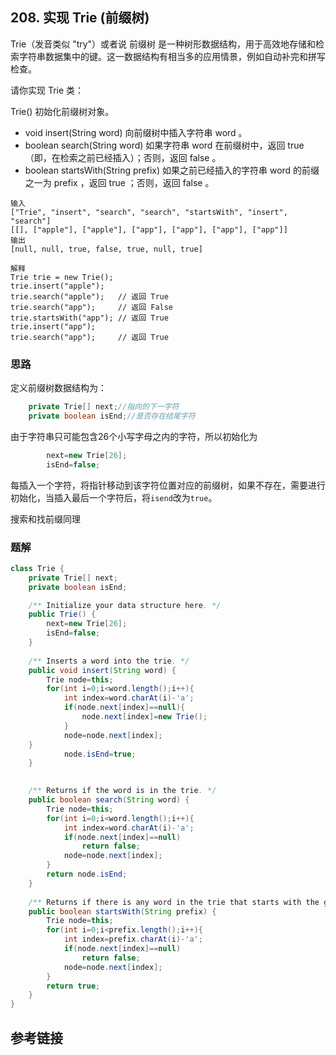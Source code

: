 ## 208. 实现 Trie (前缀树)
Trie（发音类似 "try"）或者说 前缀树 是一种树形数据结构，用于高效地存储和检索字符串数据集中的键。这一数据结构有相当多的应用情景，例如自动补完和拼写检查。

请你实现 Trie 类：

Trie() 初始化前缀树对象。
* void insert(String word) 向前缀树中插入字符串 word 。
* boolean search(String word) 如果字符串 word 在前缀树中，返回 true（即，在检索之前已经插入）；否则，返回 false 。
* boolean startsWith(String prefix) 如果之前已经插入的字符串 word 的前缀之一为 prefix ，返回 true ；否则，返回 false 。
 

```
输入
["Trie", "insert", "search", "search", "startsWith", "insert", "search"]
[[], ["apple"], ["apple"], ["app"], ["app"], ["app"], ["app"]]
输出
[null, null, true, false, true, null, true]

解释
Trie trie = new Trie();
trie.insert("apple");
trie.search("apple");   // 返回 True
trie.search("app");     // 返回 False
trie.startsWith("app"); // 返回 True
trie.insert("app");
trie.search("app");     // 返回 True
```
### 思路
定义前缀树数据结构为：

```java
    private Trie[] next;//指向的下一字符
    private boolean isEnd;//是否存在结尾字符
```
由于字符串只可能包含26个小写字母之内的字符，所以初始化为


```java
        next=new Trie[26];
        isEnd=false;
```

每插入一个字符，将指针移动到该字符位置对应的前缀树，如果不存在，需要进行初始化，当插入最后一个字符后，将`isend`改为`true`。

搜索和找前缀同理
### 题解
```java
class Trie {
    private Trie[] next;
    private boolean isEnd;

    /** Initialize your data structure here. */
    public Trie() {
        next=new Trie[26];
        isEnd=false;
    }
    
    /** Inserts a word into the trie. */
    public void insert(String word) {
        Trie node=this;
        for(int i=0;i<word.length();i++){
            int index=word.charAt(i)-'a';
            if(node.next[index]==null){
                node.next[index]=new Trie();
            }
            node=node.next[index];
    }
            node.isEnd=true;
    }

    
    /** Returns if the word is in the trie. */
    public boolean search(String word) {
        Trie node=this;
        for(int i=0;i<word.length();i++){
            int index=word.charAt(i)-'a';
            if(node.next[index]==null)
                return false;
            node=node.next[index];
        }
        return node.isEnd; 
    }
    
    /** Returns if there is any word in the trie that starts with the given prefix. */
    public boolean startsWith(String prefix) {
        Trie node=this;
        for(int i=0;i<prefix.length();i++){
            int index=prefix.charAt(i)-'a';
            if(node.next[index]==null)
                return false;
            node=node.next[index];
        }
        return true;         
    }
}

```
## 参考链接